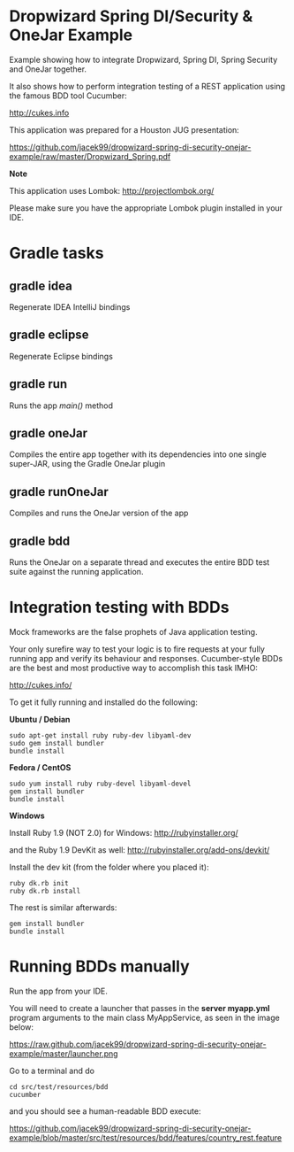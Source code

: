 Dropwizard Spring DI/Security & OneJar Example
==============================================
 
Example showing how to integrate Dropwizard, Spring DI, Spring Security and OneJar together.

It also shows how to perform integration testing of a REST application
using the famous BDD tool Cucumber:

http://cukes.info

This application was prepared for a Houston JUG presentation:

https://github.com/jacek99/dropwizard-spring-di-security-onejar-example/raw/master/Dropwizard_Spring.pdf

**Note**

This application uses Lombok:
http://projectlombok.org/

Please make sure you have the appropriate Lombok plugin installed in your IDE.


Gradle tasks
============

gradle idea
-----------

Regenerate IDEA IntelliJ bindings

gradle eclipse
--------------

Regenerate Eclipse bindings

gradle run
----------

Runs the app *main()* method

gradle oneJar
-------------

Compiles the entire app together with its dependencies into one single super-JAR, using the Gradle OneJar plugin

gradle runOneJar
----------------

Compiles and runs the OneJar version of the app

gradle bdd
----------

Runs the OneJar on a separate thread and executes the entire BDD test suite against the running application.


Integration testing with BDDs
=============================

Mock frameworks are the false prophets of Java application testing.

Your only surefire way to test your logic is to fire requests at your fully running app and verify its behaviour and responses.
Cucumber-style BDDs are the best and most productive way to accomplish this task IMHO:

http://cukes.info/

To get it fully running and installed do the following:

**Ubuntu / Debian**

    sudo apt-get install ruby ruby-dev libyaml-dev
    sudo gem install bundler
    bundle install

**Fedora / CentOS**

    sudo yum install ruby ruby-devel libyaml-devel
    gem install bundler
    bundle install

**Windows**

Install Ruby 1.9 (NOT 2.0) for Windows: 
http://rubyinstaller.org/

and the Ruby 1.9 DevKit as well:
http://rubyinstaller.org/add-ons/devkit/

Install the dev kit (from the folder where you placed it):

    ruby dk.rb init
    ruby dk.rb install

The rest is similar afterwards:

    gem install bundler
    bundle install

Running BDDs manually
=====================

Run the app from your IDE.

You will need to create a launcher that passes in the **server myapp.yml** program arguments to the main class
MyAppService, as seen in the image below:

https://raw.github.com/jacek99/dropwizard-spring-di-security-onejar-example/master/launcher.png

Go to a terminal and do

	cd src/test/resources/bdd
	cucumber

and you should see a human-readable BDD execute:

https://github.com/jacek99/dropwizard-spring-di-security-onejar-example/blob/master/src/test/resources/bdd/features/country_rest.feature
